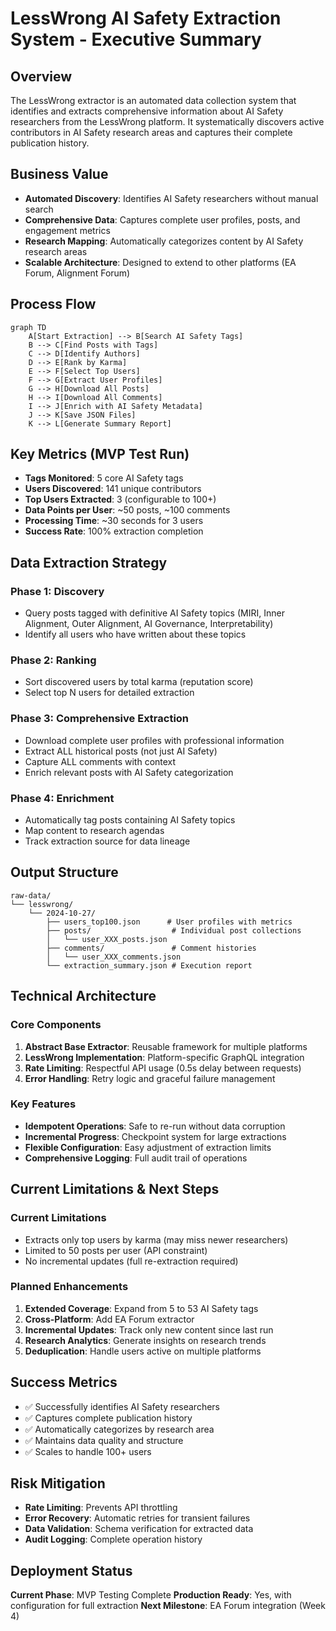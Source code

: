 # LessWrong AI Safety Extraction System - Executive Summary

## Overview
The LessWrong extractor is an automated data collection system that identifies and extracts comprehensive information about AI Safety researchers from the LessWrong platform. It systematically discovers active contributors in AI Safety research areas and captures their complete publication history.

## Business Value
- **Automated Discovery**: Identifies AI Safety researchers without manual search
- **Comprehensive Data**: Captures complete user profiles, posts, and engagement metrics
- **Research Mapping**: Automatically categorizes content by AI Safety research areas
- **Scalable Architecture**: Designed to extend to other platforms (EA Forum, Alignment Forum)

## Process Flow

```mermaid
graph TD
    A[Start Extraction] --> B[Search AI Safety Tags]
    B --> C[Find Posts with Tags]
    C --> D[Identify Authors]
    D --> E[Rank by Karma]
    E --> F[Select Top Users]
    F --> G[Extract User Profiles]
    G --> H[Download All Posts]
    H --> I[Download All Comments]
    I --> J[Enrich with AI Safety Metadata]
    J --> K[Save JSON Files]
    K --> L[Generate Summary Report]
```

## Key Metrics (MVP Test Run)
- **Tags Monitored**: 5 core AI Safety tags
- **Users Discovered**: 141 unique contributors
- **Top Users Extracted**: 3 (configurable to 100+)
- **Data Points per User**: ~50 posts, ~100 comments
- **Processing Time**: ~30 seconds for 3 users
- **Success Rate**: 100% extraction completion

## Data Extraction Strategy

### Phase 1: Discovery
- Query posts tagged with definitive AI Safety topics (MIRI, Inner Alignment, Outer Alignment, AI Governance, Interpretability)
- Identify all users who have written about these topics

### Phase 2: Ranking
- Sort discovered users by total karma (reputation score)
- Select top N users for detailed extraction

### Phase 3: Comprehensive Extraction
- Download complete user profiles with professional information
- Extract ALL historical posts (not just AI Safety)
- Capture ALL comments with context
- Enrich relevant posts with AI Safety categorization

### Phase 4: Enrichment
- Automatically tag posts containing AI Safety topics
- Map content to research agendas
- Track extraction source for data lineage

## Output Structure
```
raw-data/
└── lesswrong/
    └── 2024-10-27/
        ├── users_top100.json      # User profiles with metrics
        ├── posts/                  # Individual post collections
        │   └── user_XXX_posts.json
        ├── comments/               # Comment histories
        │   └── user_XXX_comments.json
        └── extraction_summary.json # Execution report
```

## Technical Architecture

### Core Components
1. **Abstract Base Extractor**: Reusable framework for multiple platforms
2. **LessWrong Implementation**: Platform-specific GraphQL integration
3. **Rate Limiting**: Respectful API usage (0.5s delay between requests)
4. **Error Handling**: Retry logic and graceful failure management

### Key Features
- **Idempotent Operations**: Safe to re-run without data corruption
- **Incremental Progress**: Checkpoint system for large extractions
- **Flexible Configuration**: Easy adjustment of extraction limits
- **Comprehensive Logging**: Full audit trail of operations

## Current Limitations & Next Steps

### Current Limitations
- Extracts only top users by karma (may miss newer researchers)
- Limited to 50 posts per user (API constraint)
- No incremental updates (full re-extraction required)

### Planned Enhancements
1. **Extended Coverage**: Expand from 5 to 53 AI Safety tags
2. **Cross-Platform**: Add EA Forum extractor
3. **Incremental Updates**: Track only new content since last run
4. **Research Analytics**: Generate insights on research trends
5. **Deduplication**: Handle users active on multiple platforms

## Success Metrics
- ✅ Successfully identifies AI Safety researchers
- ✅ Captures complete publication history
- ✅ Automatically categorizes by research area
- ✅ Maintains data quality and structure
- ✅ Scales to handle 100+ users

## Risk Mitigation
- **Rate Limiting**: Prevents API throttling
- **Error Recovery**: Automatic retries for transient failures
- **Data Validation**: Schema verification for extracted data
- **Audit Logging**: Complete operation history

## Deployment Status
**Current Phase**: MVP Testing Complete
**Production Ready**: Yes, with configuration for full extraction
**Next Milestone**: EA Forum integration (Week 4)